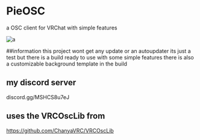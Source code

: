 # PieOSC
a OSC client for VRChat with simple features


![a](https://user-images.githubusercontent.com/64977659/225410446-aea7ff19-6c5b-4cb3-aae8-55b508fefe14.jpg)



##information
this project wont get any update or an autoupdater its just a test
but there is a build ready to use with some simple features 
there is also a customizable background template in the build

## my discord server
discord.gg/MSHCS8u7eJ

## uses the VRCOscLib from
https://github.com/ChanyaVRC/VRCOscLib
